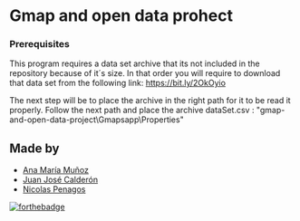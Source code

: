 <h1>Gmap and open data prohect</h1>


### Prerequisites

This program requires a data set archive that its not included in the repository because of it´s size. In that order you will require to download that data set from the following link: https://bit.ly/2OkOyio

The next step will be to place the archive in the right path for it to be read it properly. Follow the next path and place the archive dataSet.csv : "gmap-and-open-data-project\Gmapsapp\Properties"


## Made by
  <ul>
  <li><div><a href="https://github.com/anamvgd" title="Juan Lectamo">Ana María Muñoz</a></div></li>
  <li><div><a href="https://github.com/JuanC721" title="Juan Calderon">Juan José Calderón</a></div></li>
  <li><div><a href="https://github.com/nicolaspenagos" title="Nicolas Penagos">Nicolas Penagos</a></div></li>
  </ul> 

  [![forthebadge](https://forthebadge.com/images/badges/made-with-java.svg)](https://forthebadge.com)

